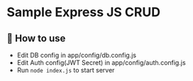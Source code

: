 # Sample Express JS CRUD

## 🚀 How to use

- Edit DB config in app/config/db.config.js
- Edit Auth config(JWT Secret) in app/config/auth.config.js
- Run `node index.js` to start server
